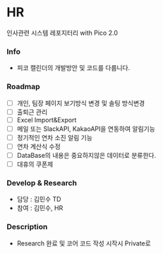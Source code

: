 # HR
인사관련 시스템 레포지터리 with Pico 2.0 

### Info
- 피코 캘린더의 개발방안 및 코드를 다룹니다.

### Roadmap
- [ ] 개인, 팀장 페이지 보기방식 변경 및 솔팅 방식변경
- [ ] 출퇴근 관리
- [ ] Excel Import&Export
- [ ] 메일 또는 SlackAPI, KakaoAPI을 연동하여 알림기능
- [ ] 정기적인 연차 소진 알림 기능
- [ ] 연차 계산식 수정
- [ ] DataBase의 내용은 중요하지않은 데이터로 분류한다.
- [ ] 대휴의 쿠폰제

### Develop & Research
- 담당 : 김민수 TD
- 참여 : 김민수, HR

### Description
- Research 완료 및 코어 코드 작성 시작시 Private로 
